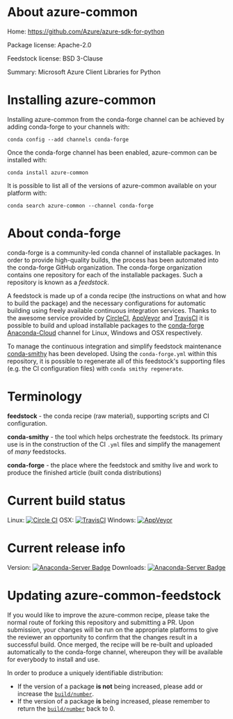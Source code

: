 About azure-common
==================

Home: https://github.com/Azure/azure-sdk-for-python

Package license: Apache-2.0

Feedstock license: BSD 3-Clause

Summary: Microsoft Azure Client Libraries for Python



Installing azure-common
=======================

Installing azure-common from the conda-forge channel can be achieved by adding conda-forge to your channels with:

```
conda config --add channels conda-forge
```

Once the conda-forge channel has been enabled, azure-common can be installed with:

```
conda install azure-common
```

It is possible to list all of the versions of azure-common available on your platform with:

```
conda search azure-common --channel conda-forge
```


About conda-forge
=================

conda-forge is a community-led conda channel of installable packages.
In order to provide high-quality builds, the process has been automated into the
conda-forge GitHub organization. The conda-forge organization contains one repository 
for each of the installable packages. Such a repository is known as a *feedstock*.

A feedstock is made up of a conda recipe (the instructions on what and how to build
the package) and the necessary configurations for automatic building using freely
available continuous integration services. Thanks to the awesome service provided by
[CircleCI](https://circleci.com/), [AppVeyor](http://www.appveyor.com/)
and [TravisCI](https://travis-ci.org/) it is possible to build and upload installable
packages to the [conda-forge](https://anaconda.org/conda-forge)
[Anaconda-Cloud](http://docs.anaconda.org/) channel for Linux, Windows and OSX respectively.

To manage the continuous integration and simplify feedstock maintenance
[conda-smithy](http://github.com/conda-forge/conda-smithy) has been developed.
Using the ``conda-forge.yml`` within this repository, it is possible to regenerate all of
this feedstock's supporting files (e.g. the CI configuration files) with ``conda smithy regenerate``.


Terminology
===========

**feedstock** - the conda recipe (raw material), supporting scripts and CI configuration.

**conda-smithy** - the tool which helps orchestrate the feedstock.
                   Its primary use is in the construction of the CI ``.yml`` files
                   and simplify the management of *many* feedstocks.

**conda-forge** - the place where the feedstock and smithy live and work to
                  produce the finished article (built conda distributions)

Current build status
====================

Linux: [![Circle CI](https://circleci.com/gh/conda-forge/azure-common-feedstock.svg?style=svg)](https://circleci.com/gh/conda-forge/azure-common-feedstock)
OSX: [![TravisCI](https://travis-ci.org/conda-forge/azure-common-feedstock.svg?branch=master)](https://travis-ci.org/conda-forge/azure-common-feedstock) 
Windows: [![AppVeyor](https://ci.appveyor.com/api/projects/status/github/conda-forge/azure-common-feedstock?svg=True)](https://ci.appveyor.com/project/conda-forge/azure-common-feedstock/branch/master)

Current release info
====================
Version: [![Anaconda-Server Badge](https://anaconda.org/conda-forge/azure-common/badges/version.svg)](https://anaconda.org/conda-forge/azure-common)
Downloads: [![Anaconda-Server Badge](https://anaconda.org/conda-forge/azure-common/badges/downloads.svg)](https://anaconda.org/conda-forge/azure-common)


Updating azure-common-feedstock
===============================

If you would like to improve the azure-common recipe, please take the normal
route of forking this repository and submitting a PR. Upon submission, your changes will
be run on the appropriate platforms to give the reviewer an opportunity to confirm that the
changes result in a successful build. Once merged, the recipe will be re-built and uploaded
automatically to the conda-forge channel, whereupon they will be available for everybody to
install and use.

In order to produce a uniquely identifiable distribution:
 * If the version of a package **is not** being increased, please add or increase
   the [``build/number``](http://conda.pydata.org/docs/building/meta-yaml.html#build-number-and-string). 
 * If the version of a package **is** being increased, please remember to return
   the [``build/number``](http://conda.pydata.org/docs/building/meta-yaml.html#build-number-and-string)
   back to 0.
